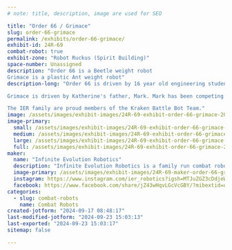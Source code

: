 ```yaml
---
# note: title, description, image are used for SEO

title: "Order 66 / Grimace"
slug: order-66-grimace
permalink: /exhibits/order-66-grimace/
exhibit-id: 24R-69
combat-robot: true
exhibit-zone: "Robot Ruckus (Spirit Building)"
space-number: Unassigned
description: "Order 66 is a Beetle weight robot
Grimace is a plastic Ant weight robot"
description-long: "Order 66 is driven by 16 year old engineering student, Katherine. Katherine has been competing in combat robotics since 2021 and has plans to become a mechanical engineer. 

Grimace is driven by Katherine's father, Mark. Mark has been competing in combat robotics since 2022 and drives both plastic ant class and beetle class machines. 

The IER family are proud members of the Kraken Battle Bot Team."
image: /assets/images/exhibit-images/24R-69-exhibit-order-66-grimace-20240707-164152-large.jpg
image-primary: 
  small: /assets/images/exhibit-images/24R-69-exhibit-order-66-grimace-20240707-164152-small.jpg
  medium: /assets/images/exhibit-images/24R-69-exhibit-order-66-grimace-20240707-164152-medium.jpg
  large: /assets/images/exhibit-images/24R-69-exhibit-order-66-grimace-20240707-164152-large.jpg
  full: /assets/images/exhibit-images/24R-69-exhibit-order-66-grimace-20240707-164152-full.jpg
maker: 
  name: "Infinite Evolution Robotics"
  description: "Infinite Evolution Robotics is a family run combat robotics team from Southwest Florida. "
  image-primary: /assets/images/exhibit-images/24R-69-maker-order-66-grimace-ier-logo-medium.jpg
  instagram: https://www.instagram.com/ier_robotics?igsh=MTJuZGZ3cDdjeWEzOQ==
  facebook: https://www.facebook.com/share/jZ43wHqvLGcVcGBY/?mibextid=qi2Omg
categories: 
  - slug: combat-robots
    name: Combat Robots
created-jotform: "2024-09-17 08:48:17"
last-modified-jotform: "2024-09-23 15:03:13"
last-exported: "2024-09-23 15:03:17"
sitemap: false

---
```

